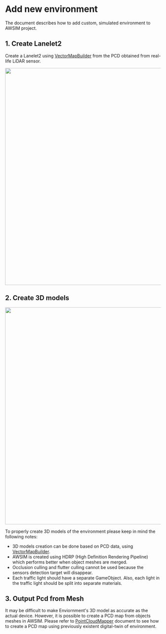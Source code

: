 # Add new environment

The document describes how to add custom, simulated environment to AWSIM project.

## 1. Create Lanelet2

Create a Lanelet2 using [VectorMapBuilder](https://tools.tier4.jp/feature/vector_map_builder/) from the PCD obtained from real-life LiDAR sensor.

<img src=image_0.png width=700px>

## 2. Create 3D models

<img src=image_1.png width=700px>

To properly create 3D models of the environment please keep in mind the following notes:

- 3D models creation can be done based on PCD data, using [VectorMapBuilder](https://tools.tier4.jp/feature/vector_map_builder/).
- AWSIM is created using HDRP (High Definition Rendering Pipeline) which performs better when object meshes are merged.
- Occlusion culling and flutter culling cannot be used because the sensors detection target will disappear.
- Each traffic light should have a separate GameObject. Also, each light in the traffic light should be split into separate materials.

## 3. Output Pcd from Mesh

It may be difficult to make Enviornment's 3D model as accurate as the actual device. However, it is possible to create a PCD map from objects meshes in AWSIM. Please refer to [PointCloudMapper](../../Environment/PointCloudMapper/index.md) document to see how to create a PCD map using previously existent digital-twin of environment.